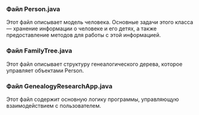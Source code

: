 ### Файл Person.java
Этот файл описывает модель человека. Основные задачи этого класса — хранение информации о человеке и его детях, а также предоставление методов для работы с этой информацией.

### Файл FamilyTree.java
Этот файл описывает структуру генеалогического дерева, которое управляет объектами Person.

### Файл GenealogyResearchApp.java
Этот файл содержит основную логику программы, управляющую взаимодействием с пользователем.